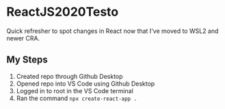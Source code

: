 # ReactJS2020Testo
 Quick refresher to spot changes in React now that I've moved to WSL2 and newer CRA.



## My Steps

1. Created repo through Github Desktop
2. Opened repo into VS Code using Github Desktop
3. Logged in to root in the VS Code terminal
4. Ran the command `npx create-react-app .`

